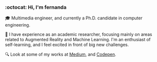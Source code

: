 ### :octocat: Hi, I'm fernanda

:mortar_board: Multimedia engineer, and currently a Ph.D. candidate in computer engineering. 

:dart: I have experience as an academic researcher, focusing mainly on areas related to Augmented Reality and Machine Learning. I'm an enthusiast of self-learning, and I feel excited in front of big new challenges.

:mag: Look at some of my works at [Medium](https://mafda.medium.com/), and [Codepen](https://codepen.io/mafda).

<!--
**mafda/mafda** is a ✨ _special_ ✨ repository because its `README.md` (this file) appears on your GitHub profile.

Here are some ideas to get you started:

- 🔭 I’m currently working on ...
- 🌱 I’m currently learning ...
- 👯 I’m looking to collaborate on ...
- 🤔 I’m looking for help with ...
- 💬 Ask me about ...
- 📫 How to reach me: ...
- 😄 Pronouns: ...
- ⚡ Fun fact: ...
-->
